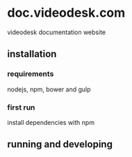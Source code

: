 # doc.videodesk.com
videodesk documentation website

## installation
### requirements
nodejs, npm, bower and gulp

### first run

install dependencies with npm

## running and developing
